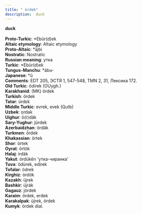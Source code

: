 ```yaml
---
title: " ördek"
description:  duck
---
```

<p data-pagefind-weight="0.5">
<strong> duck</strong><br><br>
<strong>Proto-Turkic</strong>:  *Ebür(d)ek<br>
<strong>Altaic etymology</strong>:  Altaic etymology<br>
<strong> Proto-Altaic</strong>:  *ā̀jbi<br>
<strong>Nostratic</strong>:  Nostratic<br>
<strong>Russian meaning</strong>:  утка<br>
<strong>Turkic</strong>:  *Ebür(d)ek<br>
<strong>Tungus-Manchu</strong>:  *ābu-<br>
<strong>Japanese</strong>:  *û<br>
<strong>Comments</strong>:  EDT 205, ЭСТЯ 1, 547-548, TMN 2, 31, Лексика 172.<br>
<strong>Old Turkic</strong>:  ödirek (OUygh.)<br>
<strong>Karakhanid</strong>:  (MK) ördek<br>
<strong>Turkish</strong>:  ördek<br>
<strong>Tatar</strong>:  ürdɛk<br>
<strong>Middle Turkic</strong>:  evrek, evek (Qutb)<br>
<strong>Uzbek</strong>:  ọrdak<br>
<strong>Uighur</strong>:  ö(r)däk<br>
<strong>Sary-Yughur</strong>:  jürdek<br>
<strong>Azerbaidzhan</strong>:  ördäk<br>
<strong>Turkmen</strong>:  ȫrdek<br>
<strong>Khakassian</strong>:  örtek<br>
<strong>Shor</strong>:  örtek<br>
<strong>Oyrat</strong>:  örtök<br>
<strong>Halaj</strong>:  irdäk<br>
<strong>Yakut</strong>:  ördükēn 'утка-чиранка'<br>
<strong>Tuva</strong>:  ödürek, edirek<br>
<strong>Tofalar</strong>:  ödrek<br>
<strong>Kirghiz</strong>:  ördök<br>
<strong>Kazakh</strong>:  üjrek<br>
<strong>Bashkir</strong>:  üjräk<br>
<strong>Gagauz</strong>:  jördek<br>
<strong>Karaim</strong>:  ördek, erdek<br>
<strong>Karakalpak</strong>:  üjrek, ördek<br>
<strong>Kumyk</strong>:  ördek dial.<br>

</p>
